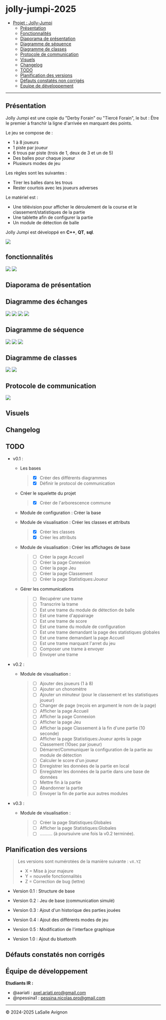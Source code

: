# jolly-jumpi-2025


- [Projet : Jolly-Jumpi](#jolly-jumpi-2025)
  - [Présentation](#présentation)
  - [Fonctionnalités](#fonctionnalités)
  - [Diaporama de présentation](#diaporama-de-présentation)
  - [Diagramme de séquence](#diagramme-de-séquence)
  - [Diagramme de classes](#diagramme-de-classes)
  - [Protocole de communication](#Protocole-de-communication)
  - [Visuels](#visuels)
  - [Changelog](#changelog)
  - [TODO](#todo)
  - [Planification des versions](#planification-des-versions)
  - [Défauts constatés non corrigés](#défauts-constatés-non-corrigés)
  - [Équipe de développement](#équipe-de-développement)

---


## Présentation

Jolly Jumpi est une copie du "Derby Forain" ou "Tiercé Forain", le but : Être le premier à franchir la ligne d'arrivée en marquant des points.

Le jeu se compose de :

- 1 à 8 joueurs
- 1 piste par joueur
- 6 trous par piste (trois de 1, deux de 3 et un de 5)
- Des balles pour chaque joueur
- Plusieurs modes de jeu

Les règles sont les suivantes :

- Tirer les balles dans les trous
- Rester courtois avec les joueurs adverses

Le matériel est :

- Une télévision pour afficher le déroulement de la course et le classement/statistiques de la partie
- Une tablette afin de configurer la partie
- Un module de détection de balle

Jolly Jumpi est développé en **C++**, **QT**, **sql**.

![](./images/Readme/compositionSysteme.webp)

## fonctionnalités

![](./images/Readme/DiagrammeCasUtilisation-moduleConfiguration.webp)
![](./images/Readme/DiagrammeCasUtilisation-moduleVisualisation.webp)

## Diaporama de présentation


## Diagramme des échanges

![](./images/Readme/DiagrammeDesEchanges-Configuration.webp)
![](./images/Readme/DiagrammeDesEchanges-GestionPartie.webp)
![](./images/Readme/DiagrammeDesEchanges-AfficherStat.webp)
![](./images/Readme/DiagrammeDesEchanges-InterromprePartie.webp)


## Diagramme de séquence

![](./images/Readme/DiagrammeDeSequence-GestionPartie.webp)
![](./images/Readme/DiagrammeDeSequence-Statistiques.webp)
![](./images/Readme/DiagrammeDeSequence-InterromprePartie.webp)

## Diagramme de classes

![](./images/Readme/DiagrammeDeClasse-moduleConfiguration.webp)
![](./images/Readme/DiagrammeDeClasse-moduleVisualisation.webp)

## Protocole de communication

![](./images/Readme/ProtocolCommunication.webp)

## Visuels



## Changelog



## TODO

- v0.1 :

  - Les bases

    > - [X] Créer des différents diagrammes
    > - [X] Définir le protocol de communication

  - Créer le squelette du projet

    > - [X] Créer de l'arborescence commune

  - Module de configuration : Créer la base



  - Module de visualisation : Créer les classes et attributs

    > - [X] Créer les classes
    > - [X] Créer les attributs

  - Module de visualisation : Créer les affichages de base

    > - [ ] Créer la page Accueil
    > - [ ] Créer la page Connexion
    > - [ ] Créer la page Jeu
    > - [ ] Créer la page Classement
    > - [ ] Créer la page Statistiques:Joueur
  
  - Gérer les communications

    > - [ ] Recupérer une trame
    > - [ ] Transcrire la trame
    > - [ ] Est une trame du module de détection de balle
    > - [ ] Est une trame d'appairage
    > - [ ] Est une trame de score
    > - [ ] Est une trame du module de configuration
    > - [ ] Est une trame demandant la page des statistiques globales
    > - [ ] Est une trame demandant la page Accueil
    > - [ ] Est une trame marquant l'arret du jeu
    > - [ ] Composer une trame à envoyer
    > - [ ] Envoyer une trame

- v0.2 :

  - Module de visualisation : 

    > - [ ] Ajouter des joueurs (1 à 8)
    > - [ ] Ajouter un chonomètre
    > - [ ] Ajouter un minuteur (pour le classement et les statistiques joueur)
    > - [ ] Changer de page (reçois en argument le nom de la page)
    > - [ ] Afficher la page Accueil
    > - [ ] Afficher la page Connexion
    > - [ ] Afficher la page Jeu
    > - [ ] Afficher la page Classement à la fin d'une partie (10 seconde)
    > - [ ] Afficher la page Statistiques:Joueur après la page Classement (10sec par joueur)
    > - [ ] Démarrer/Communiquer la configuration de la partie au module de détection
    > - [ ] Calculer le score d'un joueur
    > - [ ] Enregistrer les données de la partie en local
    > - [ ] Enregistrer les données de la partie dans une base de données
    > - [ ] Mettre fin à la partie
    > - [ ] Abandonner la partie
    > - [ ] Envoyer la fin de partie aux autres modules

- v0.3 :

  - Module de visualisation : 

    > - [ ] Créer la page Statistiques:Globales
    > - [ ] Afficher la page Statistiques:Globales
    > - [ ] .......... (à poursuivre une fois la v0.2 terminée).

## Planification des versions

> Les versions sont numérotées de la manière suivante : `vX.YZ`
>
> - X = Mise à jour majeure
> - Y = nouvelle fonctionnalités
> - Z = Correction de bug (lettre)

- Version 0.1 : Structure de base

- Version 0.2 : Jeu de base (communication simulé)

- Version 0.3 : Ajout d'un historique des parties jouées

- Version 0.4 : Ajout des différents modes de jeu

- Version 0.5 : Modification de l'interface graphique

- Version 1.0 : Ajout du bluetooth

## Défauts constatés non corrigés



## Équipe de développement

**Etudiants IR :**
- @aariati : axel.ariati.pro@gmail.com
- @npessina1 : pessina.nicolas.pro@gmail.com

---

&copy; 2024-2025 LaSalle Avignon